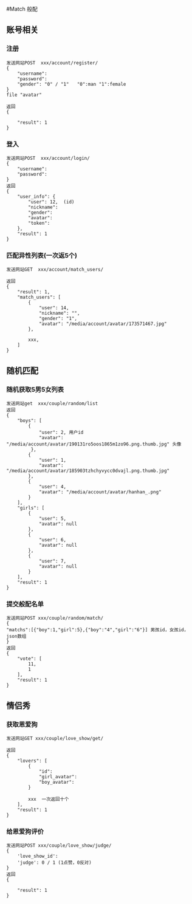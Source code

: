 #Match 般配

## 账号相关

### 注册

    发送网站POST  xxx/account/register/
    {
        "username":
        "password":
        "gender": "0" / "1"   "0":man "1":female
    }
    file "avatar"

    返回
    {

        "result": 1
    }

### 登入

    发送网站POST  xxx/account/login/
    {
        "username":
        "password":
    }
    返回
    {
        "user_info": {
            "user": 12,  (id)
            "nickname": 
            "gender": 
            "avatar":
            "token": 
        },
        "result": 1
    }

### 匹配异性列表(一次返5个)

    发送网站GET  xxx/account/match_users/

    返回
    {
        "result": 1,
        "match_users": [
            {
                "user": 14,
                "nickname": "",
                "gender": "1",
                "avatar": "/media/account/avatar/173571467.jpg"
            },

            xxx, 
        ]
    }

## 随机匹配

### 随机获取5男5女列表 

    发送网站get  xxx/couple/random/list
    返回
    {
        "boys": [
            {
                "user": 2, 用户id
                "avatar": "/media/account/avatar/190131ro5oos1865m1zo96.png.thumb.jpg" 头像
             },
            {
                "user": 1,
                "avatar": "/media/account/avatar/185903tzhchyvycc0dvajl.png.thumb.jpg"
            },
            {
                "user": 4,
                "avatar": "/media/account/avatar/hanhan_.png"
            }
        ],
        "girls": [
            {
                "user": 5,
                "avatar": null
            },
            {
                "user": 6,
                "avatar": null
            },
            {
                "user": 7,
                "avatar": null
            }
        ],
        "result": 1
    }

### 提交般配名单

    发送网站POST xxx/couple/random/match/
    {
    "matchs":[{"boy":1,"girl":5},{"boy":"4","girl":"6"}] 男孩id，女孩id， json数组
    }
    返回
    {
        "vote": [
            11,
            1
        ],
        "result": 1
    }


## 情侣秀

### 获取恩爱狗

    发送网站GET xxx/couple/love_show/get/

    返回
    {
        "lovers": [
            {
                "id": 
                "girl_avatar": 
                "boy_avatar": 
            }

            xxx  一次返回十个
        ],
        "result": 1
    }

### 给恩爱狗评价

    发送网站POST xxx/couple/love_show/judge/
    {
        'love_show_id':
        'judge': 0 / 1 (1点赞，0反对)
    }
    返回
    {

        "result": 1
    }